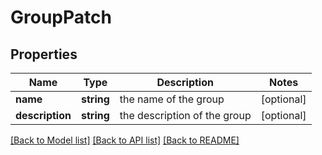 # GroupPatch

## Properties
Name | Type | Description | Notes
------------ | ------------- | ------------- | -------------
**name** | **string** | the name of the group | [optional] 
**description** | **string** | the description of the group | [optional] 

[[Back to Model list]](../README.md#documentation-for-models) [[Back to API list]](../README.md#documentation-for-api-endpoints) [[Back to README]](../README.md)



